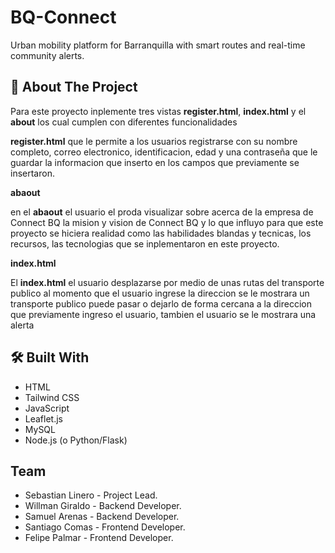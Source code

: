 # BQ-Connect
Urban mobility platform for Barranquilla with smart routes and real-time community alerts.

## 🚀 About The Project
Para este proyecto inplemente tres vistas **register.html**, **index.html** y el **about**
los cual cumplen con diferentes funcionalidades

 **register.html** que le permite a los usuarios 
registrarse con su nombre completo, correo electronico, identificacion, edad y una contraseña que le 
guardar la informacion que inserto en los campos que previamente se insertaron. 


**abaout**

en el **abaout** el usuario el proda visualizar sobre acerca de la empresa de Connect BQ
la mision y vision de Connect BQ y lo que influyo para que este proyecto se hiciera realidad como
las habilidades blandas y tecnicas, los recursos, las tecnologias  que se inplementaron en este proyecto.



**index.html**

El **index.html** el usuario desplazarse por medio de unas rutas del transporte publico
al momento que el usuario ingrese la direccion se le mostrara un transporte publico puede pasar o dejarlo de forma cercana
a la direccion que previamente ingreso el usuario, tambien el usuario se le mostrara una alerta   


## 🛠️ Built With

* HTML
* Tailwind CSS
* JavaScript
* Leaflet.js
* MySQL
* Node.js (o Python/Flask)

## Team 
* Sebastian Linero - Project Lead.
* Willman Giraldo - Backend Developer.
* Samuel Arenas - Backend Developer.
* Santiago Comas - Frontend Developer.
* Felipe Palmar - Frontend Developer.

